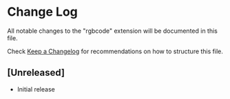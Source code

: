 # Change Log

All notable changes to the "rgbcode" extension will be documented in this file.

Check [Keep a Changelog](http://keepachangelog.com/) for recommendations on how to structure this file.

## [Unreleased]

- Initial release